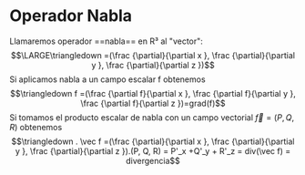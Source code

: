 # Operador Nabla
Llamaremos operador ==nabla== en R³ al "vector":
$$\LARGE\triangledown =(\frac {\partial}{\partial x }, \frac {\partial}{\partial y }, \frac {\partial}{\partial z })$$
Si aplicamos nabla a un campo escalar f obtenemos 
$$\triangledown f =(\frac {\partial f}{\partial x }, \frac {\partial f}{\partial y }, \frac {\partial f}{\partial z })=grad(f)$$
Si tomamos el producto escalar de nabla con un campo vectorial $\vec f = (P, Q, R)$ obtenemos
$$\triangledown . \vec f =(\frac {\partial}{\partial x }, \frac {\partial}{\partial y }, \frac {\partial}{\partial z }).(P, Q, R) = P'_x +Q'_y + R'_z = div(\vec f) = divergencia$$